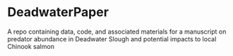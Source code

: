 # DeadwaterPaper
A repo containing data, code, and associated materials for a manuscript on predator abundance in Deadwater Slough and potential impacts to local Chinook salmon
